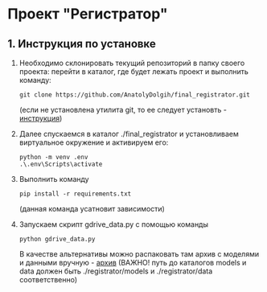 # __Проект "Регистратор"__

## __1. Инструкция по установке__

1. Необходимо склонировать текущий репозиторий в папку своего проекта: перейти в каталог, где будет лежать проект и выполнить команду:  

   ```shell
   git clone https://github.com/AnatolyDolgih/final_registrator.git
   ```

   (если не установлена утилита git, то ее следует установть - [инструкция](https://git-scm.com/book/ru/v2/%D0%92%D0%B2%D0%B5%D0%B4%D0%B5%D0%BD%D0%B8%D0%B5-%D0%A3%D1%81%D1%82%D0%B0%D0%BD%D0%BE%D0%B2%D0%BA%D0%B0-Git))
2. Далее спускаемся в каталог ./final_registrator и установливаем виртуальное окружение и активируем его:  

   ```shell
   python -m venv .env
   .\.env\Scripts\activate
   ```

3. Выполнить команду  

   ```shell
   pip install -r requirements.txt
   ```
  
   (данная команда усатновит зависимости)
4. Запускаем скрипт gdrive_data.py с помощью команды  

   ```shell
   python gdrive_data.py
   ```

   В качестве альтернативы можно распаковать там архив с моделями и данными вручную - [архив](https://drive.google.com/file/d/1JdcY6vHkol2yRItcTe3xKW8vJb48ZYDz/view?usp=sharing) (ВАЖНО! путь до каталогов models и data должен быть ./registrator/models и ./registrator/data соответственно)

